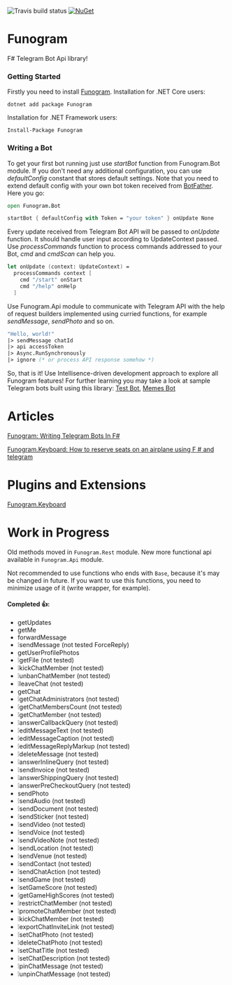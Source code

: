 ![Travis build status](https://travis-ci.org/Dolfik1/Funogram.svg?branch=master)
[![NuGet](https://img.shields.io/nuget/v/FunHttp.svg)](https://www.nuget.org/packages/Funogram/)
# Funogram
F# Telegram Bot Api library!

### Getting Started
Firstly you need to install <a href="https://www.nuget.org/packages/Funogram">Funogram</a>. Installation for .NET Core users:
```
dotnet add package Funogram
```
Installation for .NET Framework users:
```
Install-Package Funogram
```
### Writing a Bot
To get your first bot running just use *startBot* function from Funogram.Bot module. If you don't need any additional configuration, you can use *defaultConfig* constant that stores default settings. Note that you need to extend default config with your own bot token received from <a href="t.me/botfather">BotFather</a>. Here you go:
```fsharp
open Funogram.Bot

startBot { defaultConfig with Token = "your token" } onUpdate None
```
Every update received from Telegram Bot API will be passed to *onUpdate* function. It should handle user input according to UpdateContext passed. Use *processCommands* function to process commands addressed to your Bot, *cmd* and *cmdScan* can help you.
```fsharp
let onUpdate (context: UpdateContext) =
  processCommands context [
    cmd "/start" onStart
    cmd "/help" onHelp
  ]
```
Use Funogram.Api module to communicate with Telegram API with the help of request builders implemented using curried functions, for example *sendMessage*, *sendPhoto* and so on.
```fsharp
"Hello, world!"
|> sendMessage chatId
|> api accessToken
|> Async.RunSynchronously
|> ignore (* or process API response somehow *)
```
So, that is it! Use Intellisence-driven development approach to explore all Funogram features! For further learning you may take a look at sample Telegram bots built using this library: <a href="https://github.com/Dolfik1/Funogram/tree/master/Funogram.TestBot">Test Bot</a>, <a href="https://github.com/worldbeater/Memes.Bot/tree/master/Memes">Memes Bot</a>

# Articles

[Funogram: Writing Telegram Bots In F#](https://medium.com/@worldbeater/funogram-writing-telegram-bots-in-f-f27a873fa548)

[Funogram.Keyboard: How to reserve seats on an airplane using F # and telegram](https://medium.com/@fsharpfan/funogram-keyboard-how-to-reserve-seats-on-an-airplane-using-f-and-telegram-6f7035e9c698)

# Plugins and Extensions

[Funogram.Keyboard](https://github.com/dohly/funogram.keyboard)

# Work in Progress

Old methods moved in `Funogram.Rest` module.
New more functional api available in `Funogram.Api` module.

Not recommended to use functions who ends with `Base`, because it's may be changed in future. If you want to use this functions, you need to minimize usage of it (write wrapper, for example).

#### Completed 👍:
- getUpdates
- getMe
- forwardMessage
- ❕sendMessage (not tested ForceReply)
- getUserProfilePhotos
- ❕getFile (not tested)
- ❕kickChatMember (not tested)
- ❕unbanChatMember (not tested)
- ❕leaveChat (not tested)
- getChat
- ❕getChatAdministrators (not tested)
- ❕getChatMembersCount (not tested)
- ❕getChatMember (not tested)
- ❕answerCallbackQuery (not tested)
- ❕editMessageText (not tested)
- ❕editMessageCaption (not tested)
- ❕editMessageReplyMarkup (not tested)
- ❕deleteMessage (not tested)
- ❕answerInlineQuery (not tested)
- ❕sendInvoice (not tested)
- ❕answerShippingQuery (not tested)
- ❕answerPreCheckoutQuery (not tested)
- sendPhoto
- ❕sendAudio (not tested)
- ❕sendDocument (not tested)
- ❕sendSticker (not tested)
- ❕sendVideo (not tested)
- ❕sendVoice (not tested)
- ❕sendVideoNote (not tested)
- ❕sendLocation (not tested)
- ❕sendVenue (not tested)
- ❕sendContact (not tested)
- ❕sendChatAction (not tested)
- ❕sendGame (not tested)
- ❕setGameScore (not tested)
- ❕getGameHighScores (not tested)
- ❕restrictChatMember (not tested)
- ❕promoteChatMember (not tested)
- ❕kickChatMember (not tested)
- ❕exportChatInviteLink (not tested)
- ❕setChatPhoto (not tested)
- ❕deleteChatPhoto (not tested)
- ❕setChatTitle (not tested)
- ❕setChatDescription (not tested)
- ❕pinChatMessage (not tested)
- ❕unpinChatMessage (not tested)
